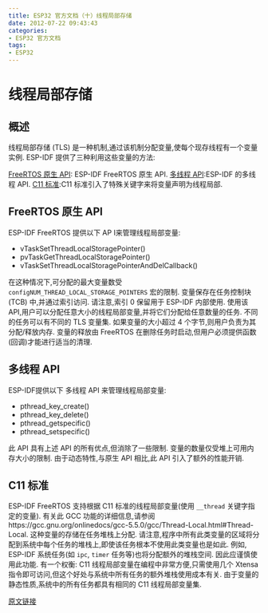 ```yaml
---
title: ESP32 官方文档（十）线程局部存储
date: 2012-07-22 09:43:43
categories:
- ESP32 官方文档
tags:
- ESP32
---
```


# 线程局部存储

## 概述

线程局部存储 (TLS) 是一种机制,通过该机制分配变量,使每个现存线程有一个变量实例. ESP-IDF 提供了三种利用这些变量的方法:

[FreeRTOS 原生 API](#freertos-%E5%8E%9F%E7%94%9F-api): ESP-IDF FreeRTOS 原生 API.
[多线程 API](#%E5%A4%9A%E7%BA%BF%E7%A8%8B-api):ESP-IDF 的多线程 API.
[C11 标准](#c11-%E6%A0%87%E5%87%86):C11 标准引入了特殊关键字来将变量声明为线程局部.

## FreeRTOS 原生 API

ESP-IDF FreeRTOS 提供以下 AP I来管理线程局部变量:

 - vTaskSetThreadLocalStoragePointer()
 - pvTaskGetThreadLocalStoragePointer()
 - vTaskSetThreadLocalStoragePointerAndDelCallback()

在这种情况下,可分配的最大变量数受 `configNUM_THREAD_LOCAL_STORAGE_POINTERS` 宏的限制. 变量保存在任务控制块 (TCB) 中,并通过索引访问. 请注意,索引 0 保留用于 ESP-IDF 内部使用. 使用该 API,用户可以分配任意大小的线程局部变量,并将它们分配给任意数量的任务. 不同的任务可以有不同的 TLS 变量集. 如果变量的大小超过 4 个字节,则用户负责为其分配/释放内存. 变量的释放由 FreeRTOS 在删除任务时启动,但用户必须提供函数(回调)才能进行适当的清理.

## 多线程 API

ESP-IDF提供以下 多线程 API 来管理线程局部变量:

 - pthread_key_create()
 - pthread_key_delete()
 - pthread_getspecific()
 - pthread_setspecific()

此 API 具有上述 API 的所有优点,但消除了一些限制. 变量的数量仅受堆上可用内存大小的限制. 由于动态特性,与原生 API 相比,此 API 引入了额外的性能开销.

## C11 标准

ESP-IDF FreeRTOS 支持根据 C11 标准的线程局部变量(使用 `__thread` 关键字指定的变量). 有关此 GCC 功能的详细信息,请参阅https://gcc.gnu.org/onlinedocs/gcc-5.5.0/gcc/Thread-Local.html#Thread-Local. 这种变量的存储在任务堆栈上分配. 请注意,程序中所有此类变量的区域将分配到系统中每个任务的堆栈上,即使该任务根本不使用此类变量也是如此. 例如, ESP-IDF 系统任务(如 `ipc`, `timer` 任务等)也将分配额外的堆栈空间. 因此应谨慎使用此功能. 有一个权衡: C11 线程局部变量在编程中非常方便,只需使用几个 Xtensa 指令即可访问,但这个好处与系统中所有任务的额外堆栈使用成本有关. 由于变量的静态性质,系统中的所有任务都具有相同的 C11 线程局部变量集.

[原文链接](https://docs.espressif.com/projects/esp-idf/en/latest/api-guides/thread-local-storage.html)
